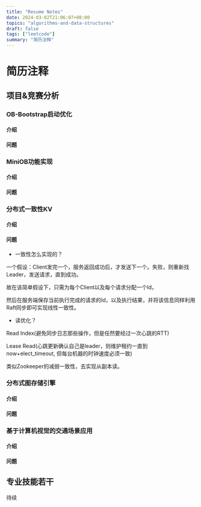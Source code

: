 ```yaml
---
title: "Resume Notes"
date: 2024-03-02T21:06:07+08:00
topics: "algorithms-and-data-structures"
draft: false
tags: ["leetcode"]
summary: "简历注释"
---
```


# 简历注释

## 项目&竞赛分析

### OB-Bootstrap启动优化

#### 介绍

#### 问题

### MiniOB功能实现

#### 介绍

#### 问题

### 分布式一致性KV

#### 介绍

#### 问题

* 一致性怎么实现的？

一个假设：Client发完一个，服务返回成功后，才发送下一个。失败，则重新找Leader，发送请求，直到成功。

故在该简单假设下，只需为每个Client以及每个请求分配一个Id，

然后在服务端保存当前执行完成的请求的Id，以及执行结果，并将该信息同样利用Raft同步即可实现线性一致性。

* 读优化？

Read Index(避免同步日志那些操作，但是任然要经过一次心跳的RTT)

Lease Read(心跳更新确认自己是leader，则维护租约一直到now+elect_timeout, 但每台机器的时钟速度必须一致)

类似Zookeeper的减弱一致性，去实现从副本读。

### 分布式图存储引擎

#### 介绍

#### 问题

### 基于计算机视觉的交通场景应用

#### 介绍

#### 问题

## 专业技能若干

待续
